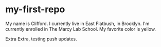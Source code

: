# my-first-repo

My name is Clifford. I currently live in East Flatbush, in Brooklyn. I'm currently enrolled in The Marcy Lab School. My favorite color is yellow.

Extra Extra, testing push updates.